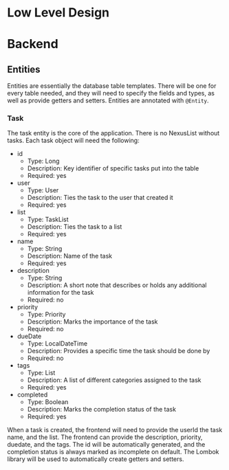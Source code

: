 # Low Level Design

# Backend

## Entities

Entities are essentially the database table templates. There will be one for every table needed, and they will need to specify the fields and types, as well as provide getters and setters. Entities are annotated with `@Entity`.

### Task

The task entity is the core of the application. There is no NexusList without tasks. Each task object will need the following:

* id
  * Type: Long
  * Description: Key identifier of specific tasks put into the table
  * Required: yes
* user
  * Type: User
  * Description: Ties the task to the user that created it
  * Required: yes
* list
  * Type: TaskList
  * Description: Ties the task to a list
  * Required: yes
* name
  * Type: String
  * Description: Name of the task
  * Required: yes
* description
  * Type: String
  * Description: A short note that describes or holds any additional information for the task
  * Required: no
* priority
  * Type: Priority
  * Description: Marks the importance of the task
  * Required: no
* dueDate
  * Type: LocalDateTime
  * Description: Provides a specific time the task should be done by
  * Required: no
* tags
  * Type: List<Tag>
  * Description: A list of different categories assigned to the task
  * Required: yes
* completed
  * Type: Boolean
  * Description: Marks the completion status of the task
  * Required: yes

When a task is created, the frontend will need to provide the userId the task name, and the list. The frontend can provide the description, priority, duedate, and the tags. The id will be automatically generated, and the completion status is always marked as incomplete on default. The Lombok library will be used to automatically create getters and setters.
